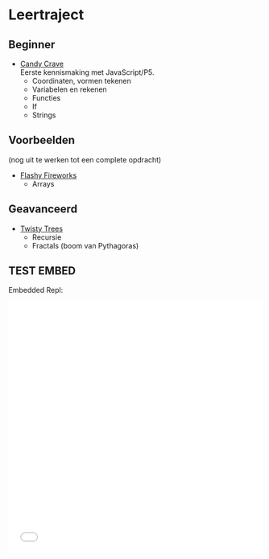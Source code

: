 
# Leertraject

## Beginner

- [Candy Crave](./1-candy-crave/)<br>
  Eerste kennismaking met JavaScript/P5.
  - Coordinaten, vormen tekenen
  - Variabelen en rekenen
  - Functies
  - If
  - Strings

## Voorbeelden

(nog uit te werken tot een complete opdracht)

- [Flashy Fireworks](voorbeelden/flashy-fireworks/)<br>
  - Arrays

## Geavanceerd

- [Twisty Trees](voorbeelden/twisty-trees/)
  - Recursie
  - Fractals (boom van Pythagoras)


## TEST EMBED

Embedded Repl:

<iframe frameborder="0" width="100%" height="500px" src="[REPL_URL?QUERY_PARAMETERS](https://replit.com/@JanNiestadt/Creatief-Coderen-Twisty-Trees)"></iframe>
